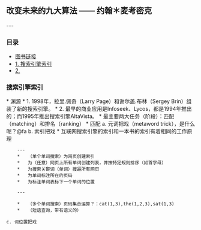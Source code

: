 <h2>改变未来的九大算法 —— 约翰＊麦考密克</h2>
---

### 目录
*	[图书链接](？？？)
*	[1. 搜索引擎索引](#1)
*	[2. ](#2)

<h3 id="1">搜索引擎索引</h3>
*	渊源
*		1. 1998年，拉里.佩奇（Larry Page）和谢尔盖.布林（Sergey Brin）组装了新的搜索引擎。
*		2. 最早的商业应用是Infoseek、Lycos，都是1994年推出的；而1995年推出搜索引擎AltaVista。
*	最主要两大任务（阶段）：匹配（matching）和排名（ranking）
*	匹配
	a. 元词把戏（metaword trick），是什么呢？@fa
	b. 索引把戏
		*	互联网搜索引擎的索引和一本书的索引有着相同的工作原理
		
		---
		*	（单个单词搜索）为网页创建索引
		*	为（任意）网页上所有单词创建列表，并按特定规则排序（如首字母）
		*	为搜索关键词（单词）搜遍所有网页
		*	为单词标注所在的页码
		*	为标注单词表标下一个单词的位置
		
		---

		*	（多个单词搜索）页码集合运算？：cat(1,3),the(1,2,3),sat(1,3)
		*	（短语查询，带有语义的）
		
	c. 词位置把戏


<h3 id="2"></h3>

<h3 id="3"></h3>

<h3 id="4"></h3>

